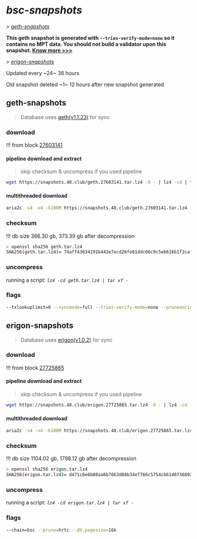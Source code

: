 # *bsc-snapshots*


*\> [geth-snapshots](#geth-snapshots)*

**This geth snapshot is generated with `--tries-verify-mode=none` so it contains no MPT data. You should not build a validator upon this snapshot. [Know more >>>](https://github.com/bnb-chain/bsc/pull/926)**

*\> [erigon-snapshots](#erigon-snapshots)*

Updated every ~24~ 36 hours

Old snapshot deleted ~1~ 12 hours after new snapshot generated

## geth-snapshots


> Database uses [geth(v1.1.23)](https://github.com/bnb-chain/bsc/releases/tag/v1.1.23) for sync


### download

<!-- begin_geth -->

!!! from block [27603141](https://bscscan.com/block/27603141)

#### pipeline download and extract
> skip checksum & uncompress if you used pipeline
```bash
wget https://snapshots.48.club/geth.27603141.tar.lz4 -O - | lz4 -cd | tar xf -
```

#### multithreaded download

```bash
aria2c -s4 -x4 -k100M https://snapshots.48.club/geth.27603141.tar.lz4 -o geth.tar.lz4
```


### checksum

!!! db size 366.30 gb, 373.39 gb after decompression
```bash
> openssl sha256 geth.tar.lz4
SHA256(geth.tar.lz4)= 74aff43634191b443e7ecd26fe61ddc66c9c5eb616b1f2caf625555faab44443
```

<!-- end_geth -->

### uncompress


running a script: _`lz4 -cd geth.tar.lz4 | tar xf -`_


### flags


```bash
--txlookuplimit=0 --syncmode=full --tries-verify-mode=none --pruneancient=true --diffblock=5000
```


## erigon-snapshots


> Database uses [erigon(v1.0.2)](https://github.com/node-real/bsc-erigon/releases/tag/v1.0.2) for sync


### download

<!-- begin_erigon -->

!!! from block [27725865](https://bscscan.com/block/27725865)

#### pipeline download and extract
> skip checksum & uncompress if you used pipeline
```bash
wget https://snapshots.48.club/erigon.27725865.tar.lz4 -O - | lz4 -cd | tar xf -
```

#### multithreaded download

```bash
aria2c -s4 -x4 -k100M https://snapshots.48.club/erigon.27725865.tar.lz4 -o erigon.tar.lz4
```


### checksum

!!! db size 1104.02 gb, 1798.12 gb after decompression
```bash
> openssl sha256 erigon.tar.lz4
SHA256(erigon.tar.lz4)= d471c6e6b08aa6b7663d08b34ef766c5754cb61d07368927da3bed86f4761e40
```

<!-- end_erigon -->


### uncompress


running a script: _`lz4 -cd erigon.tar.lz4 | tar xf -`_


### flags


```bash
--chain=bsc --prune=hrtc --db.pagesize=16k
```
